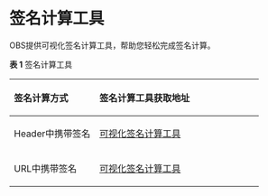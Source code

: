 # 签名计算工具<a name="obs_04_0171"></a>

OBS提供可视化签名计算工具，帮助您轻松完成签名计算。

**表 1**  签名计算工具

<a name="table099832316010"></a>
<table><thead align="left"><tr id="row1399813231107"><th class="cellrowborder" valign="top" width="34.31%" id="mcps1.2.3.1.1"><p id="p11998223609"><a name="p11998223609"></a><a name="p11998223609"></a>签名计算方式</p>
</th>
<th class="cellrowborder" valign="top" width="65.69%" id="mcps1.2.3.1.2"><p id="p69981323901"><a name="p69981323901"></a><a name="p69981323901"></a>签名计算工具获取地址</p>
</th>
</tr>
</thead>
<tbody><tr id="row199981323609"><td class="cellrowborder" valign="top" width="34.31%" headers="mcps1.2.3.1.1 "><p id="p399817231103"><a name="p399817231103"></a><a name="p399817231103"></a>Header中携带签名</p>
</td>
<td class="cellrowborder" valign="top" width="65.69%" headers="mcps1.2.3.1.2 "><p id="p89985230011"><a name="p89985230011"></a><a name="p89985230011"></a><a href="https://obs-community.obs.cn-north-1.myhuaweicloud.com/sign/header_signature.html" target="_blank" rel="noopener noreferrer">可视化签名计算工具</a></p>
</td>
</tr>
<tr id="row8998623609"><td class="cellrowborder" valign="top" width="34.31%" headers="mcps1.2.3.1.1 "><p id="p29983231103"><a name="p29983231103"></a><a name="p29983231103"></a>URL中携带签名</p>
</td>
<td class="cellrowborder" valign="top" width="65.69%" headers="mcps1.2.3.1.2 "><p id="p9998623501"><a name="p9998623501"></a><a name="p9998623501"></a><a href="https://obs-community.obs.cn-north-1.myhuaweicloud.com/sign/query_signature.html" target="_blank" rel="noopener noreferrer">可视化签名计算工具</a></p>
</td>
</tr>
</tbody>
</table>

